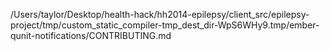 /Users/taylor/Desktop/health-hack/hh2014-epilepsy/client_src/epilepsy-project/tmp/custom_static_compiler-tmp_dest_dir-WpS6WHy9.tmp/ember-qunit-notifications/CONTRIBUTING.md
